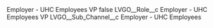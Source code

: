 <?xml version="1.0" encoding="UTF-8"?>
<CustomMetadata xmlns="http://soap.sforce.com/2006/04/metadata" xmlns:xsi="http://www.w3.org/2001/XMLSchema-instance" xmlns:xsd="http://www.w3.org/2001/XMLSchema">
    <label>Employer - UHC Employees VP</label>
    <protected>false</protected>
    <values>
        <field>LVGO__Role__c</field>
        <value xsi:type="xsd:string">Employer - UHC Employees VP</value>
    </values>
    <values>
        <field>LVGO__Sub_Channel__c</field>
        <value xsi:type="xsd:string">Employer - UHC Employees</value>
    </values>
</CustomMetadata>
